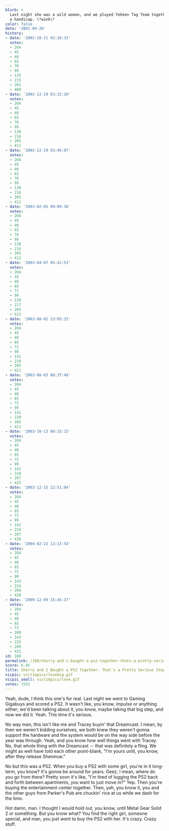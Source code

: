 ```yaml
---
blurb: >
  Last night she was a wild woman, and we played Tekken Tag Team together without
  a handicap. \*wink\*
color: false
date: '2001-04-26'
history:
- date: '2002-10-21 02:16:33'
  votes:
  - 204
  - 45
  - 40
  - 65
  - 70
  - 99
  - 135
  - 215
  - 201
  - 408
- date: '2002-12-29 03:32:20'
  votes:
  - 204
  - 45
  - 40
  - 65
  - 70
  - 99
  - 138
  - 216
  - 205
  - 411
- date: '2002-12-29 03:46:07'
  votes:
  - 204
  - 45
  - 40
  - 65
  - 70
  - 99
  - 138
  - 216
  - 205
  - 411
- date: '2003-02-05 09:09:36'
  votes:
  - 204
  - 45
  - 40
  - 65
  - 70
  - 99
  - 138
  - 216
  - 205
  - 412
- date: '2003-04-07 05:41:53'
  votes:
  - 204
  - 45
  - 40
  - 65
  - 71
  - 99
  - 139
  - 217
  - 205
  - 415
- date: '2003-08-02 23:05:25'
  votes:
  - 204
  - 45
  - 40
  - 65
  - 72
  - 99
  - 141
  - 220
  - 205
  - 421
- date: '2003-08-03 00:37:48'
  votes:
  - 204
  - 45
  - 40
  - 65
  - 72
  - 99
  - 141
  - 220
  - 205
  - 421
- date: '2003-10-13 00:15:15'
  votes:
  - 204
  - 45
  - 40
  - 65
  - 72
  - 99
  - 142
  - 220
  - 207
  - 425
- date: '2003-12-15 22:51:04'
  votes:
  - 204
  - 45
  - 40
  - 65
  - 72
  - 99
  - 142
  - 224
  - 207
  - 426
- date: '2004-02-22 13:13:54'
  votes:
  - 204
  - 45
  - 40
  - 65
  - 72
  - 99
  - 143
  - 224
  - 208
  - 428
- date: '2009-12-09 15:45:37'
  votes:
  - 204
  - 45
  - 40
  - 65
  - 73
  - 100
  - 143
  - 225
  - 209
  - 431
id: 180
permalink: /180/sherry-and-i-bought-a-ps2-together-thats-a-pretty-serious-step/
score: 6.85
title: Sherry and I Bought a PS2 Together. That's a Pretty Serious Step!
vicpic: victimpics/lovebig.gif
vicpic_small: victimpics/love.gif
votes: 1552
---
```


Yeah, dude, I think this one's for real. Last night we went to Gaming
Gigabuys and scored a PS2. It wasn't like, you know, impulse or anything
either; we'd been talking about it, you know, maybe taking that big
step, and now we did it. Yeah. This time it's serious.

No way man, this isn't like me and Tracey buyin' that Dreamcast. I mean,
by then we weren't kidding ourselves, we both knew they weren't gonna
support the hardware and the system would be on the way side before the
year was through. Yeah, and you know how well things went with Tracey.
No, that whole thing with the Dreamcast -- that was definitely a fling.
We might as well have told each other point-blank, "I'm yours until, you
know, after they release Shenmue."

No but this was a PS2. When you buy a PS2 with some girl, you're in it
long-term, you know? It's gonna be around for years. Geez, I mean, where
do you go from there? Pretty soon it's like, "I'm tired of lugging the
PS2 back and forth between apartments, you want to just move in?" Yep.
Then you're buying the entertainment center together. Then, yah, you
know it, you and the other guys from Parker's Pub are chuckin' rice at
us while we dash for the limo.

Hot damn, man. I thought I would hold out, you know, until Metal Gear
Solid 2 or something. But you know what? You find the right girl,
someone special, and man, you just *want* to buy the PS2 with her. It's
crazy. Crazy stuff.